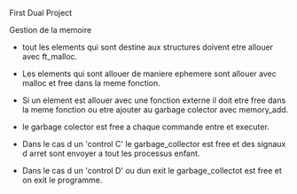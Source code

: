 First Dual Project

Gestion de la memoire
- tout les elements qui sont destine aux structures doivent
etre allouer avec ft_malloc.
- Les elements qui sont allouer de maniere ephemere sont allouer
avec malloc et free dans la meme fonction.
- Si un element est allouer avec une fonction externe il doit etre free dans la meme fonction ou etre ajouter au garbage colector avec memory_add.

- le garbage colector est free a chaque commande entre et executer.
- Dans le cas d un 'control C' le garbage_collector est free et des signaux d arret sont envoyer a tout les processus enfant.
- Dans le cas d un 'control D' ou dun exit le garbage_collectot est free et on exit le programme.